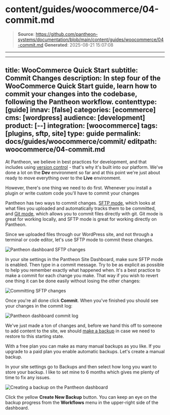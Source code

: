 # content/guides/woocommerce/04-commit.md

> **Source**: https://github.com/pantheon-systems/documentation/blob/main/content/guides/woocommerce/04-commit.md
> **Generated**: 2025-08-21 15:07:08

---

---
title: WooCommerce Quick Start
subtitle: Commit Changes
description: In step four of the WooCommerce Quick Start guide, learn how to commit your changes into the codebase, following the Pantheon workflow.
contenttype: [guide]
innav: [false]
categories: [ecommerce]
cms: [wordpress]
audience: [development]
product: [--]
integration: [woocommerce]
tags: [plugins, sftp, site]
type: guide
permalink: docs/guides/woocommerce/commit/
editpath: woocommerce/04-commit.md
---
At Pantheon, we believe in best practices for development, and that includes using [version control](https://pantheon.io/features/version-control-workflow) - that's why it's built into our platform. We've done a lot on the **<Icon icon="wrench" /> Dev** environment so far and at this point we're just about ready to move everything over to the **<Icon icon="equalizer" /> Live** environment.

However, there's one thing we need to do first. Whenever you install a plugin or write custom code you'll have to commit your changes

Pantheon has two ways to commit changes. [SFTP mode](/guides/sftp), which looks at what files you uploaded and automatically tracks them to be committed, and [Git mode](/guides/git/git-config), which allows you to commit files directly with git. Git mode is great for working locally, and SFTP mode is great for working directly on Pantheon.

Since we uploaded files through our WordPress site, and not through a terminal or code editor, let's use SFTP mode to commit these changes.

![Pantheon dashboard SFTP changes](../../../images/guides/woocommerce/13-Pantheon-dashboard-SFTP-changes.png)

In your site settings in the Pantheon Site Dashboard, make sure SFTP mode is enabled. Then type in a commit message. Try to be as explicit as possible to help you remember exactly what happened when. It's a best practice to make a commit for each change you make. That way if you wish to revert one thing it can be done easily without losing the other changes:

![Committing SFTP changes](../../../images/guides/woocommerce/14-Pantheon-dashboard-commit-SFTP-changes.png)

Once you're all done click **Commit**. When you've finished you should see your changes in the commit log:

![Pantheon dashboard commit log](../../../images/guides/woocommerce/15-Pantheon-dashboard-commit-log.png)

We've just made a ton of changes and, before we hand this off to someone to add content to the site, we should [make a backup](/guides/backups) in case we need to restore to this starting state.

With a free plan you can make as many manual backups as you like. If you upgrade to a paid plan you enable automatic backups. Let's create a manual backup.

In your site settings go to Backups and then select how long you want to store your backup. I like to set mine to 6 months which gives me plenty of time to fix any issues.

![Creating a backup on the Pantheon dashboard](../../../images/guides/woocommerce/16-Pantheon-dashboard-create-backup.png)

Click the yellow **Create New Backup** button. You can keep an eye on the backup progress from the **Workflows** menu in the upper-right side of the dashboard.
